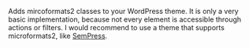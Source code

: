 Adds mircoformats2 classes to your WordPress theme. It is only a very basic implementation, because not every element is accessible through actions or filters. I would recommend to use a theme that supports microformats2, like [SemPress](https://github.com/pfefferle/SemPress).
